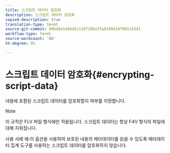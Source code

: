 ```yaml
---
title: 스크립트 데이터 암호화
description: 스크립트 데이터 암호화
copied-description: true
translation-type: tm+mt
source-git-commit: 89bdda1d4bd5c126f19ba75a819942df901183d1
workflow-type: tm+mt
source-wordcount: '66'
ht-degree: 0%

---
```



# 스크립트 데이터 암호화{#encrypting-script-data}

내용에 포함된 스크립트 데이터를 암호화할지 여부를 지정합니다.

>[!NOTE]
>
>이 규칙은 FLV 파일 형식에만 적용됩니다. 스크립트 데이터는 항상 F4V 형식의 파일에 대해 지워집니다.

사용 사례 예:이 옵션을 사용하여 보호된 내용의 메타데이터를 읽을 수 있도록 메타데이터 집계 도구를 사용하는 스크립트 데이터를 암호화하지 않습니다.
